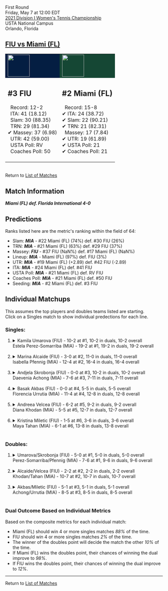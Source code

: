 First Round  
Friday, May 7 at 12:00 EDT  
[2021 Division I Women's Tennis Championship](../index.md)  
USTA National Campus  
Orlando, Florida  
## [FIU vs Miami (FL)](https://www.ncaa.com/game/5833652)  

<table><tr style="background-color: #d9d9d9 !important"><td style="background-color: #041E42 !important"><img src="https://www.ncaa.com/sites/default/files/images/logos/schools/f/fiu.70.png" width="70" height="70" /></td><td style="background-color: #154734 !important"><img src="https://www.ncaa.com/sites/default/files/images/logos/schools/m/miami-fl.70.png" width="70" height="70" /></td></tr><tr>
<td>  

<h2>#3 FIU</h2>  
&nbsp; Record: 12-2<br>  
&nbsp; ITA: 41 (18.12)<br>  
&nbsp; Slam: 30 (88.35)<br>  
&nbsp; TRN: 29 (81.34)<br>  
&#10004; Massey: 37 (6.98)<br>  
&nbsp; UTR: 42 (59.00)<br>  
&nbsp; USTA Poll: RV<br>  
&nbsp; Coaches Poll: 50<br>  
<br>  

</td>
<td>  

<h2>#2 Miami (FL)</h2>  
&nbsp; Record: 15-8<br>  
&#10004; ITA: 24 (38.72)<br>  
&#10004; Slam: 22 (90.21)<br>  
&#10004; TRN: 21 (82.31)<br>  
&nbsp; Massey: 17 (7.84)<br>  
&#10004; UTR: 19 (61.89)<br>  
&#10004; USTA Poll: 21<br>  
&#10004; Coaches Poll: 21<br>  
<br>  

</td>
</tr></table>  


<br>Return to [List of Matches](../index.md)  

## Match Information  
***Miami (FL) def. Florida International 4-0***  

## Predictions  

Ranks listed here are the metric's ranking within the field of 64:  
- Slam: ***MIA*** - #22 Miami (FL) (74%) def. #30 FIU (26%)  
- TRN: ***MIA*** - #21 Miami (FL) (63%) def. #29 FIU (37%)  
- Massey: ***FIU*** - #37 FIU (NaN%) def. #17 Miami (FL) (NaN%)  
- Lineup: ***MIA*** - Miami (FL) (97%) def. FIU (3%)  
- UTR: ***MIA*** - #19 Miami (FL) (+2.89) def. #42 FIU (-2.89)  
- ITA: ***MIA*** - #24 Miami (FL) def. #41 FIU  
- USTA Poll: ***MIA*** - #21 Miami (FL) def. RV FIU  
- Coaches Poll: ***MIA*** - #21 Miami (FL) def. #50 FIU  
- Seeding: ***MIA*** - #2 Miami (FL) def. #3 FIU  

## Individual Matchups  
This assumes the top players and doubles teams listed are starting.  
Click on a Singles match to show individual predections for each line.  

### Singles:  

<ol>
<li><details>
<summary markdown="span">Kamila Umarova (FIU) - 10-2 at #1, 10-2 in duals, 10-2 overall<br>Estela Perez-Somarriba (MIA) - 19-2 at #1, 19-2 in duals, 19-2 overall</summary>
<h4>Predictions</h4><ul>
<li>Composite: <b><i>MIA</i></b> - Perez-Somarriba (96%) def. Umarova (4%)</li>  
<li>Slam: <b><i>MIA</i></b> - Perez-Somarriba (95%) def. Umarova (5%)</li>  
<li>TRN: <b><i>MIA</i></b> - Perez-Somarriba (97%) def. Umarova (3%)</li>  
<li>Massey: <b><i>FIU</i></b> - Umarova (NaN%) def. Perez-Somarriba (NaN%)</li>  
<li>UTR: <b><i>MIA</i></b> - Perez-Somarriba (95%) def. Umarova (5%)</li>  
<li>ITA: <b><i>MIA</i></b> - Perez-Somarriba (69.45) def. Umarova (3.07)</li>  
</ul>
</details>&nbsp;</li>
<li><details>
<summary markdown="span">Marina Alcaide (FIU) - 3-0 at #2, 11-0 in duals, 11-0 overall<br>Isabella Pfennig (MIA) - 12-4 at #2, 16-4 in duals, 16-4 overall</summary>
<h4>Predictions</h4><ul>
<li>Composite: <b><i>MIA</i></b> - Pfennig (86%) def. Alcaide (14%)</li>  
<li>Slam: <b><i>MIA</i></b> - Pfennig (83%) def. Alcaide (17%)</li>  
<li>TRN: <b><i>MIA</i></b> - Pfennig (87%) def. Alcaide (13%)</li>  
<li>Massey: <b><i>FIU</i></b> - Alcaide (NaN%) def. Pfennig (NaN%)</li>  
<li>UTR: <b><i>MIA</i></b> - Pfennig (88%) def. Alcaide (12%)</li>  
<li>ITA: <b><i>MIA</i></b> - Pfennig (32.52) def. Alcaide (6.23)</li>  
</ul>
</details>&nbsp;</li>
<li><details>
<summary markdown="span">Andjela Skrobonja (FIU) - 0-0 at #3, 10-2 in duals, 10-2 overall<br>Daevenia Achong (MIA) - 7-6 at #3, 7-11 in duals, 7-11 overall</summary>
<h4>Predictions</h4><ul>
<li>Composite: <b><i>MIA</i></b> - Achong (58%) def. Skrobonja (42%)</li>  
<li>Slam: <b><i>MIA</i></b> - Achong (67%) def. Skrobonja (33%)</li>  
<li>TRN: <b><i>MIA</i></b> - Achong (58%) def. Skrobonja (42%)</li>  
<li>Massey: <b><i>FIU</i></b> - Skrobonja (NaN%) def. Achong (NaN%)</li>  
<li>ITA: <b><i>FIU</i></b> - Skrobonja (2.97) def. Achong (1.49)</li>  
</ul>
</details>&nbsp;</li>
<li><details>
<summary markdown="span">Basak Akbas (FIU) - 0-0 at #4, 5-5 in duals, 5-5 overall<br>Florencia Urrutia (MIA) - 11-4 at #4, 12-8 in duals, 12-8 overall</summary>
<h4>Predictions</h4><ul>
<li>Composite: <b><i>MIA</i></b> - Urrutia (64%) def. Akbas (36%)</li>  
<li>Slam: <b><i>FIU</i></b> - Akbas (52%) def. Urrutia (48%)</li>  
<li>TRN: <b><i>MIA</i></b> - Urrutia (63%) def. Akbas (37%)</li>  
<li>Massey: <b><i>FIU</i></b> - Akbas (NaN%) def. Urrutia (NaN%)</li>  
<li>UTR: <b><i>MIA</i></b> - Urrutia (82%) def. Akbas (18%)</li>  
<li>ITA: <b><i>MIA</i></b> - Urrutia (1.96) def. Akbas (1.61)</li>  
</ul>
</details>&nbsp;</li>
<li><details>
<summary markdown="span">Andreea Velcea (FIU) - 6-2 at #5, 9-2 in duals, 9-2 overall<br>Diana Khodan (MIA) - 5-5 at #5, 12-7 in duals, 12-7 overall</summary>
<h4>Predictions</h4><ul>
<li>Composite: <b><i>MIA</i></b> - Khodan (60%) def. Velcea (40%)</li>  
<li>Slam: <b><i>MIA</i></b> - Khodan (79%) def. Velcea (21%)</li>  
<li>TRN: <b><i>MIA</i></b> - Khodan (83%) def. Velcea (17%)</li>  
<li>Massey: <b><i>FIU</i></b> - Velcea (NaN%) def. Khodan (NaN%)</li>  
<li>UTR: <b><i>FIU</i></b> - Velcea (82%) def. Khodan (18%)</li>  
<li>ITA: <b><i>FIU</i></b> - Velcea (3.05) def. Khodan (1.90)</li>  
</ul>
</details>&nbsp;</li>
<li><details>
<summary markdown="span">Kristina Miletic (FIU) - 1-5 at #6, 3-6 in duals, 3-6 overall<br>Maya Tahan (MIA) - 6-1 at #6, 13-8 in duals, 13-8 overall</summary>
<h4>Predictions</h4><ul>
<li>Composite: <b><i>MIA</i></b> - Tahan (96%) def. Miletic (4%)</li>  
<li>Slam: <b><i>MIA</i></b> - Tahan (96%) def. Miletic (4%)</li>  
<li>TRN: <b><i>MIA</i></b> - Tahan (98%) def. Miletic (2%)</li>  
<li>Massey: <b><i>FIU</i></b> - Miletic (NaN%) def. Tahan (NaN%)</li>  
<li>UTR: <b><i>MIA</i></b> - Tahan (95%) def. Miletic (5%)</li>  
<li>ITA: <b><i>MIA</i></b> - Tahan (2.26) def. Miletic (0.00)</li>  
</ul>
</details>&nbsp;</li>
</ol>

### Doubles:  

<ol>
<li><details>
<summary markdown="span">Umarova/Skrobonja (FIU) - 5-0 at #1, 5-0 in duals, 5-0 overall<br>Perez-Somarriba/Pfennig (MIA) - 7-6 at #1, 9-6 in duals, 9-6 overall</summary>
<br>Sorry, we don't have any metrics for this match
</details>&nbsp;</li>
<li><details>
<summary markdown="span">Alcaide/Velcea (FIU) - 2-2 at #2, 2-2 in duals, 2-2 overall<br>Khodan/Tahan (MIA) - 10-7 at #2, 10-7 in duals, 10-7 overall</summary>
<br>Sorry, we don't have any metrics for this match
</details>&nbsp;</li>
<li><details>
<summary markdown="span">Akbas/Miletic (FIU) - 5-1 at #3, 5-1 in duals, 5-1 overall<br>Achong/Urrutia (MIA) - 8-5 at #3, 8-5 in duals, 8-5 overall</summary>
<br>Sorry, we don't have any metrics for this match
</details>&nbsp;</li>
</ol>

### Dual Outcome Based on Individual Metrics  
  
Based on the composite metrics for each individual match:  
- Miami (FL) should win 4 or more singles matches _88%_ of the time.  
- FIU should win 4 or more singles matches _2%_ of the time.  
- The winner of the doubles point will decide the match the other _10%_ of the time.  
- If Miami (FL) wins the doubles point, their chances of winning the dual improve to _98%_.  
- If FIU wins the doubles point, their chances of winning the dual improve to _12%_.  
  
------

Return to [List of Matches](../index.md)  

